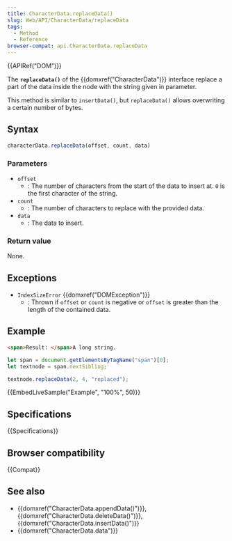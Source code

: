 ```yaml
---
title: CharacterData.replaceData()
slug: Web/API/CharacterData/replaceData
tags:
  - Method
  - Reference
browser-compat: api.CharacterData.replaceData
---
```

{{APIRef("DOM")}}

The **`replaceData()`** of the {{domxref("CharacterData")}} interface
replace a part of the data inside the node with the string given in parameter.

This method is similar to `insertData()`, but `replaceData()` allows
overwriting a certain number of bytes.

## Syntax

```js
characterData.replaceData(offset, count, data)
```

### Parameters

- `offset`
  - : The number of characters from the start of the data to insert at.
    `0` is the first character of the string.
- `count`
  - : The number of characters to replace with the provided data.
- `data`
  - : The data to insert.

### Return value

None.

## Exceptions

- `IndexSizeError` {{domxref("DOMException")}}
  - : Thrown if `offset` or `count` is negative or `offset` is greater than the length of the contained data.

## Example

```html
<span>Result: </span>A long string.
```

```js
let span = document.getElementsByTagName("span")[0];
let textnode = span.nextSibling;

textnode.replaceData(2, 4, "replaced");
```

{{EmbedLiveSample("Example", "100%", 50)}}

## Specifications

{{Specifications}}

## Browser compatibility

{{Compat}}

## See also

- {{domxref("CharacterData.appendData()")}}, {{domxref("CharacterData.deleteData()")}}, {{domxref("CharacterData.insertData()")}}
- {{domxref("CharacterData.data")}}
